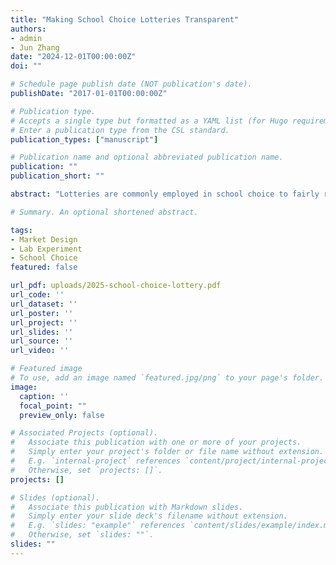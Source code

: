 ```yaml
---
title: "Making School Choice Lotteries Transparent"
authors:
- admin
- Jun Zhang
date: "2024-12-01T00:00:00Z"
doi: ""

# Schedule page publish date (NOT publication's date).
publishDate: "2017-01-01T00:00:00Z"

# Publication type.
# Accepts a single type but formatted as a YAML list (for Hugo requirements).
# Enter a publication type from the CSL standard.
publication_types: ["manuscript"]

# Publication name and optional abbreviated publication name.
publication: ""
publication_short: ""

abstract: "Lotteries are commonly employed in school choice to fairly resolve priority ties; however,current practices typically keep students uninformed about their lottery outcomes at the time of preference submission. This paper advocates for revealing lottery information to students beforehand. When preference lists are constrained in length, which is a common feature in real-world systems, such disclosure reduces uncertainty and enables students to make more informed decisions. We demonstrate the benefits of lottery revelation through two stylized models. Theoretical predictions are supported by laboratory experiments."

# Summary. An optional shortened abstract.

tags:
- Market Design
- Lab Experiment
- School Choice
featured: false

url_pdf: uploads/2025-school-choice-lottery.pdf
url_code: ''
url_dataset: ''
url_poster: ''
url_project: ''
url_slides: ''
url_source: ''
url_video: ''

# Featured image
# To use, add an image named `featured.jpg/png` to your page's folder.
image:
  caption: ''
  focal_point: ""
  preview_only: false

# Associated Projects (optional).
#   Associate this publication with one or more of your projects.
#   Simply enter your project's folder or file name without extension.
#   E.g. `internal-project` references `content/project/internal-project/index.md`.
#   Otherwise, set `projects: []`.
projects: []

# Slides (optional).
#   Associate this publication with Markdown slides.
#   Simply enter your slide deck's filename without extension.
#   E.g. `slides: "example"` references `content/slides/example/index.md`.
#   Otherwise, set `slides: ""`.
slides: ""
---
```

